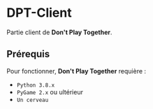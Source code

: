 # DPT-Client
Partie client de **Don't Play Together**.

## Prérequis
Pour fonctionner, **Don't Play Together** requière :
* `Python 3.8.x`
* `PyGame 2.x` ou ultérieur
* `Un cerveau`
